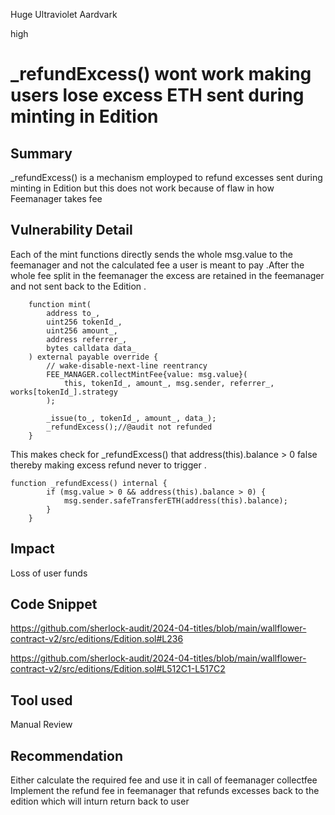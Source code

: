 Huge Ultraviolet Aardvark

high

# _refundExcess() wont work making users lose excess ETH sent during minting in Edition

## Summary
_refundExcess()  is a mechanism employped to refund excesses sent during minting in Edition but this does not work because of flaw in how Feemanager takes fee
## Vulnerability Detail
Each of the mint functions directly sends the whole msg.value to the feemanager and not the calculated fee a user is meant to pay .After the whole fee split  in the feemanager the excess are retained in the feemanager and not sent back to the Edition .
```solidity
    function mint(
        address to_,
        uint256 tokenId_,
        uint256 amount_,
        address referrer_,
        bytes calldata data_
    ) external payable override {
        // wake-disable-next-line reentrancy
        FEE_MANAGER.collectMintFee{value: msg.value}(
            this, tokenId_, amount_, msg.sender, referrer_, works[tokenId_].strategy
        );

        _issue(to_, tokenId_, amount_, data_);
        _refundExcess();//@audit not refunded
    }
```
 This makes check for  _refundExcess() that address(this).balance > 0 false thereby making excess refund  never to trigger . 
```solidity
function _refundExcess() internal {
        if (msg.value > 0 && address(this).balance > 0) {
            msg.sender.safeTransferETH(address(this).balance);
        }
    }
```

## Impact
Loss of user funds 
## Code Snippet
https://github.com/sherlock-audit/2024-04-titles/blob/main/wallflower-contract-v2/src/editions/Edition.sol#L236

https://github.com/sherlock-audit/2024-04-titles/blob/main/wallflower-contract-v2/src/editions/Edition.sol#L512C1-L517C2
## Tool used

Manual Review

## Recommendation
Either calculate the required fee and use it in call of feemanager collectfee 
Implement the refund fee in feemanager that refunds excesses back to the edition which will inturn return back to user